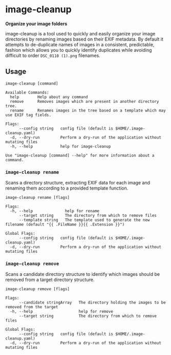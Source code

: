 # image-cleanup
**Organize your image folders**

image-cleanup is a tool used to quickly and easily organize your image directories by renaming
images based on their EXIF metadata. By default it attempts to de-duplicate names of images in
a consistent, predictable, fashion which allows you to quickly identify duplicates while
avoiding difficult to order `DSC_0110 (1).png` filenames.

## Usage
```
image-cleanup [command]

Available Commands:
  help        Help about any command
  remove      Removes images which are present in another directory tree.
  rename      Renames images in the tree based on a template which may use EXIF tag fields.

Flags:
      --config string   config file (default is $HOME/.image-cleanup.yaml)
  -d, --dry-run         Perform a dry-run of the application without mutating files
  -h, --help            help for image-cleanup

Use "image-cleanup [command] --help" for more information about a command.
```

### `image-cleanup rename`
Scans a directory structure, extracting EXIF data for each image and renaming them according to a provided template function.

```
image-cleanup rename [flags]

Flags:
  -h, --help              help for rename
      --target string     The directory from which to remove files
      --template string   The template used to generate the new filename (default "{{ .FileName }}{{ .Extension }}")

Global Flags:
      --config string   config file (default is $HOME/.image-cleanup.yaml)
  -d, --dry-run         Perform a dry-run of the application without mutating files
```

### `image-cleanup remove`
Scans a candidate directory structure to identify which images should be removed from a target directory structure.

```
image-cleanup remove [flags]

Flags:
      --candidate stringArray   The directory holding the images to be removed from the target
  -h, --help                    help for remove
      --target string           The directory from which to remove files

Global Flags:
      --config string   config file (default is $HOME/.image-cleanup.yaml)
  -d, --dry-run         Perform a dry-run of the application without mutating files
```